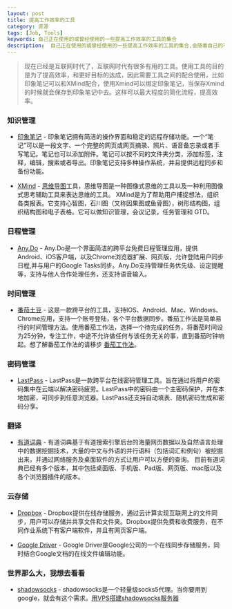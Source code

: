 ```yaml
---
layout: post
title: 提高工作效率的工具
category: 资源
tags: [Job, Tools]
keywords: 自己正在使用的或曾经使用的一些提高工作效率的工具的集合
description:  自己正在使用的或曾经使用的一些提高工作效率的工具的集合,会随着自己的不断使用不定期更新
---
```


> 现在已经是互联网时代了，互联网时代有很多有用的工具。使用工具的目的是为了提高效率，和更好目标的达成，因此需要工具之间的配合使用，比如印象笔记可以和XMind配合，使用Xmind可以绑定印象笔记，当保存Xmind的时候就会保存到印象笔记中去。这样可以最大程度的简化流程，提高效率。

### 知识管理

- [印象笔记](https://www.yinxiang.com/) - 印象笔记拥有简洁的操作界面和稳定的远程存储功能。一个“笔记”可以是一段文字、一个完整的网页或网页摘录、照片、语音备忘录或者手写笔记。笔记也可以添加附件。笔记可以按不同的文件夹分类，添加标签，注释，编辑，搜索或者导出。印象笔记支持多种操作系统，并且提供远程同步和备份功能。

- [XMind](http://www.xmind.net/) - [思维导图](https://zh.wikipedia.org/w/index.php?title=%E5%BF%83%E6%99%BA%E5%9B%BE&redirect=no)工具，思维导图是一种图像式思维的工具以及一种利用图像式思考辅助工具来表达思维的工具。 XMind是为了帮助用户捕捉想法，组织各类报表。它支持心智图，石川图（又称因果图或鱼骨图），树形结构图，组织结构图和电子表格。它可以做知识管理，会议记录，任务管理和 GTD。


### 日程管理

- [Any.Do](https://www.any.do/) - Any.Do是一个界面简洁的跨平台免费日程管理应用，提供Android、iOS客户端，以及Chrome浏览器扩展、网页版，允许登陆用户同步日程,并与用户的Google Tasks同步。Any.Do支持管理任务优先级、设定提醒等，支持与他人合作处理任务，还支持语音输入。

### 时间管理

- [番茄土豆](https://pomotodo.com/) - 这是一款跨平台的工具，支持IOS、Android、Mac、Windows、Chrome应用，支持一个账号登陆，各个平台数据同步。番茄工作法是简单易行的时间管理方法。使用番茄工作法，选择一个待完成的任务，将番茄时间设为25分钟，专注工作，中途不允许做任何与该任务无关的事，直到番茄时钟响起。想了解番茄工作法的请移步 [番茄工作法](https://zh.wikipedia.org/zh/%E7%95%AA%E8%8C%84%E5%B7%A5%E4%BD%9C%E6%B3%95)。

### 密码管理

- [LastPass](https://lastpass.com/zh/) - LastPass是一款跨平台在线密码管理工具。旨在通过将用户的密码集中在云端以解决密码疲劳。LastPass中的密码由一个主密码保护，并在本地加密，可同步到任意浏览器。LastPass还支持自动填表、随机密码生成和密码分享。


### 翻译

- [有道词典](http://dict.youdao.com/) - 有道词典基于有道搜索引擎后台的海量网页数据以及自然语言处理中的数据挖掘技术，大量的中文与外语的并行语料（包括词汇和例句）被挖掘出来，并通过网络服务及桌面软件的方式让用户可以方便的查询。 目前有道词典已经有多个版本，其中包括桌面版、手机版、Pad版、网页版、mac版以及各个浏览器插件的版本。

### 云存储

- [Dropbox](https://www.dropbox.com/) - Dropbox提供在线存储服务，通过云计算实现互联网上的文件同步，用户可以存储并共享文件和文件夹。Dropbox提供免费和收费服务，在不同作业系统下有客户端软件，并且有网页客户端。

- [Google Driver](https://www.google.com/drive/) - Google Driver是Google公司的一个在线同步存储服务，同时结合Google文档的在线文件编辑功能。


### 世界那么大，我想去看看

- [shadowsocks](https://shadowsocks.com/) - shadowsocks是一个轻量级socks5代理。当你要用到google，就会有这个需求。[用VPS搭建shadowsocks服务器](https://www.textarea.com/ExpectoPatronum/kexue-shangwang-yong-vps-dajian-shadowsocks-fuwuqi-265/)
